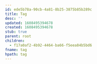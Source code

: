 ```yaml
---
id: ede5b78a-90cb-4a81-8b25-3875b85b289c
title: Tag
desc: ''
updated: 1608495394678
created: 1608495394678
stub: true
parent: root
children:
  - f17a0af2-4b92-4464-ba66-f5eea84b5bd6
fname: tag
hpath: tag
---
```



